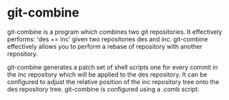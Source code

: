 # git-combine

git-combine is a program which combines two git repositories.  It
effectively performs: 'des += inc' given two repositories des and inc.
git-combine effectively allows you to perform a rebase of repository
with another repository.

git-combine generates a patch set of shell scripts one for every
commit in the inc repository which will be applied to the des
repository.  It can be configured to adjust the relative position of
the inc repository tree onto the des repository tree.  git-combine
is configured using a .comb script.